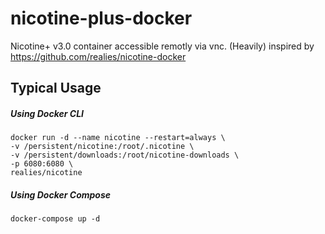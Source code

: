# nicotine-plus-docker

Nicotine+ v3.0 container accessible remotly via vnc.
(Heavily) inspired by https://github.com/realies/nicotine-docker

## Typical Usage

##### Using Docker CLI
```
docker run -d --name nicotine --restart=always \
-v /persistent/nicotine:/root/.nicotine \
-v /persistent/downloads:/root/nicotine-downloads \
-p 6080:6080 \
realies/nicotine
```

##### Using Docker Compose
```
docker-compose up -d
```
